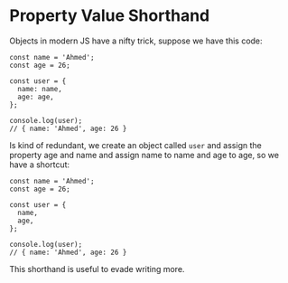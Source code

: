 # Property Value Shorthand 

Objects in modern JS have a nifty trick, suppose we have this code:

```JS
const name = 'Ahmed';
const age = 26;

const user = {
  name: name,
  age: age,
};

console.log(user);
// { name: 'Ahmed', age: 26 }
```

Is kind of redundant, we create an object called `user` and assign the property age and name and assign name to name and age to age, so we have a shortcut:

```JS
const name = 'Ahmed';
const age = 26;

const user = {
  name,
  age,
};

console.log(user);
// { name: 'Ahmed', age: 26 }
```

This shorthand is useful to evade writing more.

